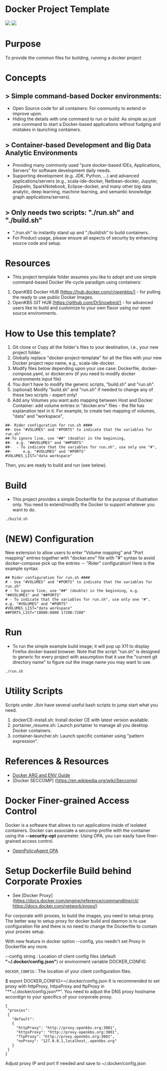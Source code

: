 # Docker Project Template
[![](https://images.microbadger.com/badges/image/openkbs/docker-project-template.svg)](https://microbadger.com/images/openkbs/docker-project-template "Get your own image badge on microbadger.com") [![](https://images.microbadger.com/badges/version/openkbs/docker-project-template.svg)](https://microbadger.com/images/openkbs/docker-project-template "Get your own version badge on microbadger.com")

# Purpose
To provide the common files for building, running a docker project

# Concepts
## > Simple command-based Docker environments:
- Open Source code for all containers:
For community to extend or improve upon.
- Hiding the details with one command to run or build:
As simple as just one command to start a Docker-based applications without fudging and mistakes in launching containers.

## > Container-based Development and Big Data Analytic Environments
- Providing many commonly used "pure docker-based IDEs, Applications, Servers" for software development daily needs.
- Supporting development (e.g. JDK, Python, ...) and advanced applications/servers (e.g., scala-ide-docker, Netbean-docker, Jupyter, Zeppelin, SparkNotebook, Eclipse-docker, and many other big data analytic, deep learning, machine learning, and semantic knowledge graph applications/servers).

## > Only needs two scripts: "./run.sh" and "./build.sh"
- "./run.sh" to instantly stand up and "./build/sh" to build containers.
- For Product usage, please ensure all aspects of security by enhancing source code and setup.

# Resources
- This project template folder assumes you like to adopt and use simple command-based Docker life-cycle paradigm using containers:
1. OpenKBS Docker HUB [https://hub.docker.com/r/openkbs/] - for pulling the ready to use public Docker Images.
2. OpenKBS GIT HUB [https://github.com/DrSnowbird/] - for advanced users like to build and customize to your own flavor using our open source environments.

# How to Use this template?
1. Git clone or Copy all the folder's files to your destination, i.e., your new project folder.
2. Globally replace "docker-project-template" for all the files with your new Docker project repo name, e.g., scala-ide-docker.
3. Modify files below depending upon your use case:
Dockerfile, docker-compose.yaml, or docker.env (if you need to modify docker environments input file)
4. You don't have to modify the generic scripts, "build.sh" and "run.sh".
5. (optional) Modify "build.sh" and "run.sh" if needed to change any of these two scripts - expert only!
6. Add any Volumes you want auto mapping between Host and Docker Container: add volume entries in "docker.env" files - the file has explanation text in it. For example, to create two mapping of volumes, "data" and "workspace", 
```
##- Rider configuration for run.sh ####
##- Use "#VOLUMES" and "#PORTS" to indicate that the variables for run.sh"
##-To ignore line, use "##" (double) in the beginning, 
##-  e.g. "##VOLUMES" and "##PORTS"
##-  - To indicate that the variables for run.sh", use only one "#",  
##-     e.g. "#VOLUMES" and "#PORTS"
#VOLUMES_LIST="data workspace"
```
Then, you are ready to build and run (see below).

# Build
- This project provides a simple Dockerfile for the purpose of illustration only. You need to extend/modify the Docker to
support whatever you want to do.
```
./build.sh
```

# (NEW) Configuration
New extension to allow users to enter "Volume mapping" and "Port mapping" entries together with "docker.env" file with "#" syntax to avoid docker-compose pick up the entries -- "Rider" configuration!
Here is the example syntax:
```
## Rider configuration for run.sh ####
# - Use "#VOLUMES" and "#PORTS" to indicate that the variables for run.sh"
# - To ignore line, use "##" (double) in the beginning, e.g. "##VOLUMES" and "##PORTS"
# - To indicate that the variables for run.sh", use only one "#",  e.g. "#VOLUMES" and "#PORTS"
#VOLUMES_LIST="data workspace"
##PORTS_LIST="18080:8000 17200:7200"
```
# Run
- To run the simple example build image; it will pop up X11 to display Firefox docker-based browser.
Note that the script "run.sh" is designed to generic for every project with assumption that it use the "current git directory name" to figure out the image name you may want to use.
```
./run.sh
```

# Utility Scripts
Scripts under ./bin have several useful bash scripts to jump start what you need.
1. dockerCE-install.sh: Install docker CE with latest version available.
2. portainer_resume.sh: Launch portainer to manage all you desktop Docker containers.
3. container-launcher.sh: Launch specific container using "pattern expression".

# References & Resources
* [Docker ARG and ENV Guide](https://vsupalov.com/docker-arg-env-variable-guide/)
* [Docker SECCOMP] (https://en.wikipedia.org/wiki/Seccomp)

# Docker Finer-grained Access Control 
Docker is a software that allows to run applications inside of isolated containers. Docker can associate a seccomp profile with the container using the **--security-opt** parameter. Using OPA, you can easily have finer-grained access control.
* [OpenPolicyAgent OPA](https://www.openpolicyagent.org/docs/docker-authorization.html)

# Setup Dockerfile Build behind Corporate Proxies
* See [Docker Proxy](https://docs.docker.com/engine/reference/commandline/cli/ https://docs.docker.com/network/proxy/)

For corporate with proxies, to build the images, you need to setup proxy. The better way to setup proxy for docker build and daemon is to use configuration file and there is no need to change the Dockerfile to contain your proxies setup.

With new feature in docker option --config, you needn't set Proxy in Dockerfile any more.

--config string : Location of client config files (default **"~/.docker/config.json"**)
or environment variable DOCKER_CONFIG

`DOCKER_CONFIG` : The location of your client configuration files.

$ export DOCKER_CONFIG=~/.docker/config.json
It is recommended to set proxy with httpProxy, httpsProxy and ftpProxy in "**~/.docker/config.json**". You need to adjust the DNS proxy hostname accordign to your specifics of your corporate proxy.
```
{
 "proxies":
 {
   "default":
   {
     "httpProxy": "http://proxy.openkbs.org:3001",
     "httpsProxy": "http://proxy.openkbs.org:3001",
     "ftpProxy": "http://proxy.openkbs.org:3001",
     "noProxy": "127.0.0.1,localhost,.openkbs.org"
   }
 }
}
```
Adjust proxy IP and port if needed and save to ~/.docker/config.json
